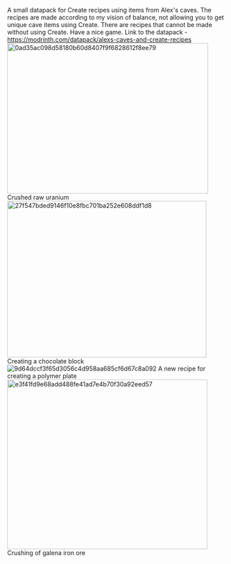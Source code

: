 A small datapack for Create recipes using items from Alex's caves. The recipes are made according to my vision of balance, not allowing you to get unique cave items using Create.
There are recipes that cannot be made without using Create. Have a nice game. Link to the datapack - https://modrinth.com/datapack/alexs-caves-and-create-recipes
<img width="463" height="347" alt="0ad35ac098d58180b60d8407f9f6828612f8ee79" src="https://github.com/user-attachments/assets/8a0852d1-f7e7-4816-9a99-cf4f1fd59b66" />
Crushed raw uranium
<img width="459" height="361" alt="27f547bded9146f10e8fbc701ba252e608ddf1d8" src="https://github.com/user-attachments/assets/6de25783-e3f0-4d37-99d9-7a9bd5f83ea4" />
Creating a chocolate block
![9d64dccf3f65d3056c4d958aa685cf6d67c8a092](https://github.com/user-attachments/assets/081a995f-a019-4a66-9aa0-07dc0fb9c2c5)
A new recipe for creating a polymer plate
<img width="461" height="391" alt="e3f41fd9e68add488fe41ad7e4b70f30a92eed57" src="https://github.com/user-attachments/assets/77231688-9694-458d-8374-2b0210487ba6" />
Crushing of galena iron ore
